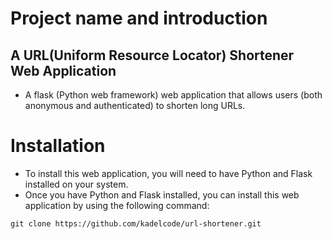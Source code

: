 # Project name and introduction
## A URL(Uniform Resource Locator) Shortener Web Application
- A flask (Python web framework) web application that allows users (both anonymous and authenticated) to shorten long URLs.

# Installation
- To install this web application, you will need to have Python and Flask installed on your system.
- Once you have Python and Flask installed, you can install this web application by using the following command:
```
git clone https://github.com/kadelcode/url-shortener.git
```
